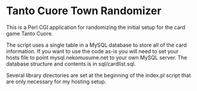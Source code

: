 Tanto Cuore Town Randomizer
===========================

This is a Perl CGI application for randomizing the initial setup for
the card game Tanto Cuore.

The script uses a single table in a MySQL database to store all of the
card information.  If you want to use the code as-is you will need to
set your hosts file to point mysql.nekomusume.net to your own MySQL
server.  The database structure and contents is in sql/cardlist.sql.

Several library directories are set at the beginning of the index.pl
script that are only necessary for my hosting setup.
